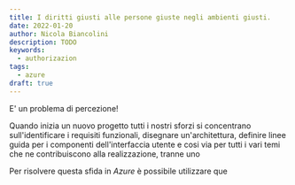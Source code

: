 ```yaml
---
title: I diritti giusti alle persone giuste negli ambienti giusti.
date: 2022-01-20
author: Nicola Biancolini
description: TODO
keywords:
  - authorizazion
tags: 
  - azure
draft: true
---
```


E' un problema di percezione!

Quando inizia un nuovo progetto tutti i nostri sforzi si concentrano sull'identificare i requisiti funzionali, disegnare un'architettura, definire linee guida per i componenti dell'interfaccia utente e cosi via per tutti i vari temi che ne contribuiscono alla realizzazione, tranne uno

Per risolvere questa sfida in _Azure_ è possibile utilizzare que
